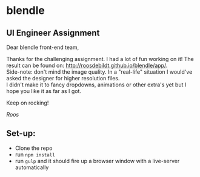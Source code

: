 # blendle

## UI Engineer Assignment

Dear blendle front-end team,

Thanks for the challenging assignment. I had a lot of fun working on it! The result can be found on: http://roosdebildt.github.io/blendle/app/.
</br>Side-note: don't mind the image quality. In a "real-life" situation I would've asked the designer for higher resolution files. 
</br>I didn't make it to fancy dropdowns, animations or other extra's yet but I hope you like it as far as I got.

Keep on rocking!

_Roos_

## Set-up:
- Clone the repo
- run `npm install`
- run `gulp` and it should fire up a browser window with a live-server automatically
